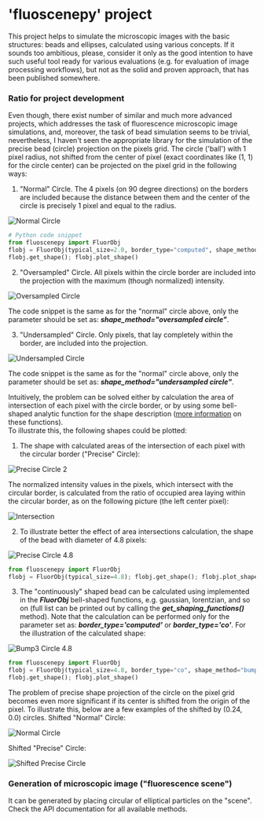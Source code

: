 # 'fluoscenepy' project
This project helps to simulate the microscopic images with the basic structures: beads and ellipses, calculated using various concepts. 
If it sounds too ambitious, please, consider it only as the good intention to have such useful tool ready for various evaluations 
(e.g. for evaluation of image processing workflows),  but not as the solid and proven approach, that has been published somewhere.

### Ratio for project development
Even though, there exist number of similar and much more advanced projects, which addresses the task of fluorescence microscopic image
simulations, and, moreover, the task of bead simulation seems to be trivial, nevertheless, I haven't seen the appropriate library
for the simulation of the precise bead (circle) projection on the pixels grid. The circle ('ball') with 1 pixel radius, not shifted
from the center of pixel (exact coordinates like (1, 1) for the circle center) can be projected on the pixel grid 
in the following ways:

1) "Normal" Circle. The 4 pixels (on 90 degree directions) on the borders are included because 
the distance between them and the center of the circle is precisely 1 pixel and equal to the radius.   
   
![Normal Circle](./src/fluoscenepy/readme_images/Circle_rad_1px.png "Normal Circle 1px R")    

```python
# Python code snippet
from fluoscenepy import FluorObj
flobj = FluorObj(typical_size=2.0, border_type="computed", shape_method="circle")
flobj.get_shape(); flobj.plot_shape()
```
   
2) "Oversampled" Circle. All pixels within the circle border are included into the projection with the maximum 
(though normalized) intensity.

![Oversampled Circle](./src/fluoscenepy/readme_images/Oversampled_Circle_rad_1px.png "Oversampled Circle 1px R")     

The code snippet is the same as for the "normal" circle above, only the parameter should be set as: 
***shape_method="oversampled circle"***.

3) "Undersampled" Circle. Only pixels, that lay completely within the border, are included into the projection.

![Undersampled Circle](./src/fluoscenepy/readme_images/Undersampled_Circle_rad_1px.png "Undersampled Circle 1px R")  

The code snippet is the same as for the "normal" circle above, only the parameter should be set as: 
***shape_method="undersampled circle"***.   

Intuitively, the problem can be solved either by calculation the area of intersection of each pixel with the circle
border, or by using some bell-shaped analytic function for the shape description 
([more information](https://en.wikipedia.org/wiki/Bell-shaped_function) on these functions).   
To illustrate this, the following shapes could be plotted: 
1) The shape with calculated areas of the intersection of each pixel with the circular border ("Precise" Circle):      

![Precise Circle 2](./src/fluoscenepy/readme_images/Precise_bordered_circle_rad_1px.png "Precise Circle 1px R")   

The normalized intensity values in the pixels, which intersect with the circular border, is calculated from the ratio
of occupied area laying within the circular border, as on the following picture (the left center pixel):     

![Intersection](./src/fluoscenepy/readme_images/Intersection_Circle_rad_1px.png "Precise Circle 1px R")   

2) To illustrate better the effect of area intersections calculation, the shape of the bead with diameter of 
4.8 pixels:      

![Precise Circle 4.8](./src/fluoscenepy/readme_images/Precise_bordered_circle_rad_4.8px.png "Precise Circle 4.8px R")
```python
from fluoscenepy import FluorObj
flobj = FluorObj(typical_size=4.8); flobj.get_shape(); flobj.plot_shape()
```

3) The "continuously" shaped bead can be calculated using implemented in the ***FluorObj*** bell-shaped 
functions, e.g. gaussian, lorentzian, and so on (full list can be printed out by calling the
***get_shaping_functions()*** method). Note that the calculation can be performed only for the parameter 
set as: ***border_type='computed'*** or ***border_type='co'***. For the illustration of the calculated
shape:    

![Bump3 Circle 4.8](./src/fluoscenepy/readme_images/Bump3_computed_circle_rad_4.8px.png "Bump3 Circle 4.8px R")
```python
from fluoscenepy import FluorObj
flobj = FluorObj(typical_size=4.8, border_type="co", shape_method="bump3")
flobj.get_shape(); flobj.plot_shape()
```

The problem of precise shape projection of the circle on the pixel grid becomes even more significant 
if its center is shifted from the origin of the pixel. To illustrate this, below are a few examples of the shifted by (0.24, 0.0)
circles. Shifted "Normal" Circle:    

![Normal Circle](./src/fluoscenepy/readme_images/Circle_rad_1px_shift(0.24,0).png "Shifted Normal Circle 1px R")

Shifted "Precise" Circle:   

![Shifted Precise Circle](./src/fluoscenepy/readme_images/Precise_bordered_circle_rad_1px_shift(0.24,0).png "Shifted Precise Circle 1px R") 

### Generation of microscopic image ("fluorescence scene")
It can be generated by placing circular of elliptical particles on the "scene". Check the API documentation for all 
available methods. 